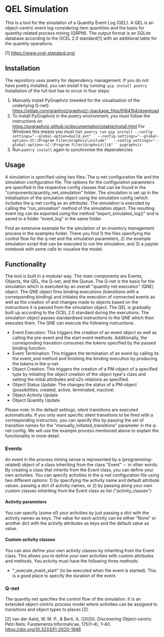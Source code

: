 # QEL Simulation

This is a tool for the simulation of a Quantity Event Log (QEL). A QEL is an object-centric event log considering item 
quantities and the basis for quantity-related process mining (QRPM). The output format is an SQLite database according 
to the OCEL 2.0 standard[1] with an additional table for the quantity operations.

[1] https://www.ocel-standard.org/

## Installation
The repository uses poetry for dependency management. If you do not have poetry installed, you can install it by running:
```pip install poetry```
Installation of the full tool has to occur in four steps:
1. Manually install PyGraphviz (needed for the visualisation of the underlying Q-net): https://gitlab.com/graphviz/graphviz/-/package_files/6164164/download
2. To install PyGraphviz in the poetry environment, you must follow the instructions on https://pygraphviz.github.io/documentation/stable/install.html
For Windows this means you must run:
```poetry run pip install --config-settings="--global-option=build_ext" `
              --config-settings="--global-option=-IC:\Program Files\Graphviz\include" `
              --config-settings="--global-option=-LC:\Program Files\Graphviz\lib" `
              pygraphviz```
3. Run ```poetry install``` again to synchronise the dependencies

## Usage
A simulation is specified using two files: The q-net configuration file and the simulation configuration file. The 
options for the configuration parameters are specified in the respective config classes that can be found in the 
"components/quantity_net_simulation" folder.
The simulation is set up in the initialisation of the simulation object using the simulation config (which includes the 
q-net config as an attribute).
The simulation is executed by calling the "run_simulation" method of the simulation object.
The resulting event log can be exported using the method "export_simulated_log()" and is saved to a folder "event_log" 
in the same folder.

Find an extensive example for the simulation of an inventory management process in the examples folder.
There you find 1) the files specifying the control flow for the q-net and the simulation parameters, 2) the example 
simulation script that can be executed to run the simulation, and 3) a jupyter notebook with some calls to visualise 
the model.

## Functionality
The tool is built in a modular way. The main components are Events, Objects, the QEL, the Q-net, and the Queue. The Q-net is the 
basis for the simulation which is executed by an overall "quantity net execution" (QNE) object. The QNE
object fires binding executions (transitions with a corresponding binding) and initiates the 
execution of connected events as well as the creation of and changes made to objects based on the instructions it is passed from the 
simulation object. The QEL is gradually built up according to the OCEL 2.0 standard during the executions.
The simulation object passes standardised instructions to the QNE which then executes them. The QNE can execute the following instructions:
- Event Execution: This triggers the creation of an event object as well as calling the pre-event and the start event methods. Additionally, the corresponding transition consumes the tokens specified by the passed binding function.
- Event Termination: This triggers the termination of an event by calling its the event_end method and finishing the binding execution by producing the tokens in the q-net.
- Object Creation: This triggers the creation of a PM-object of a specified type by initiating the object creation of the object type's class and setting the initial attributes and o2o relations as specified.
- Object Status Update: The changes the status of a PM-object (possibilities: created, active, terminated, inactive)
- Object Activity Update
- Object Quantity Update

Please note: In the default settings, silent transitions are executed automatically. If you only want specific silent 
transitions to be fired with a corresponding instruction, you can specify this by passing the set of transition names 
for the "manually_initiated_transitions" parameter in the q-net config.
We will use the example process mentioned above to explain the functionality in more detail.

### Events
An event in the process mining sense is represented by a (programming-related) object of a class inheriting from the 
class "Event" -- in other words: By creating a class that inherits from the Event class, you can define your own 
activities.
You can specify activities in the q-net configuration file using two different options: 1) by specifying the activity name and 
default attribute values. passing a dict of activity names, or 2) by passing along your own 
custom classes inheriting from the Event class as list ("activity_classes")

#### Activity parameters
You can specify (some of) your activities by just passing a dict with the activity names as keys.
The value for each activity can be either "None" or another dict with the activity attributes as keys and the default value as value.

#### Custom activity classes
You can also define your own activity classes by inheriting from the Event class. This allows you to define your own activities with custom attributes and methods.
You activity must have the following three methods:
- "_execute_event_start" (to be executed when the event is started). This is a good place to specify the duration of 
the event.


### Q-net
The quantity net specifies the control flow of the simulation. It is an extended object-centric process model where 
activities can be assigned to transitions and object types to places [2].



[2] van der Aalst, W. M. P., & Berti, A. (2020). Discovering Object-centric Petri Nets. Fundamenta Informaticae, 175(1–4), 1–40. https://doi.org/10.3233/FI-2020-1946




